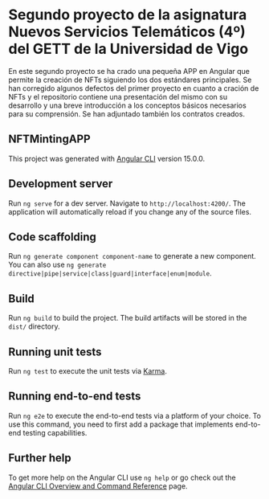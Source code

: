 # Segundo proyecto de la asignatura Nuevos Servicios Telemáticos (4º) del GETT de la Universidad de Vigo

En este segundo proyecto se ha crado una pequeña APP en Angular que permite la creación de NFTs siguiendo los dos estándares principales. Se han corregido algunos defectos del primer proyecto en cuanto a cración de NFTs y el repositorio contiene una presentación del mismo con su desarrollo y una breve introducción a los conceptos básicos necesarios para su comprensión. Se han adjuntado también los contratos creados.


## NFTMintingAPP

This project was generated with [Angular CLI](https://github.com/angular/angular-cli) version 15.0.0.

## Development server

Run `ng serve` for a dev server. Navigate to `http://localhost:4200/`. The application will automatically reload if you change any of the source files.

## Code scaffolding

Run `ng generate component component-name` to generate a new component. You can also use `ng generate directive|pipe|service|class|guard|interface|enum|module`.

## Build

Run `ng build` to build the project. The build artifacts will be stored in the `dist/` directory.

## Running unit tests

Run `ng test` to execute the unit tests via [Karma](https://karma-runner.github.io).

## Running end-to-end tests

Run `ng e2e` to execute the end-to-end tests via a platform of your choice. To use this command, you need to first add a package that implements end-to-end testing capabilities.

## Further help

To get more help on the Angular CLI use `ng help` or go check out the [Angular CLI Overview and Command Reference](https://angular.io/cli) page.
